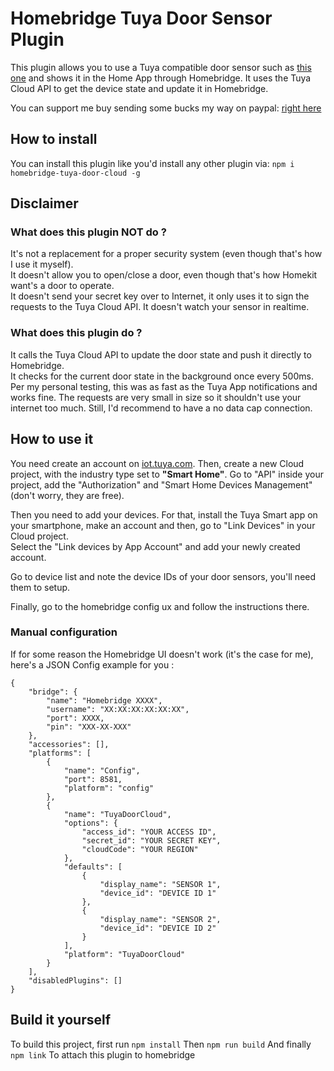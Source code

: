 # Homebridge Tuya Door Sensor Plugin

This plugin allows you to use a Tuya compatible door sensor such as [this one](https://www.aliexpress.com/item/1-10PCS-Tuya-Smart-WiFi-Door-Sensor-Door-Open-Closed-Detectors-WiFi-App-Notification-Alert-alarm/1005002199685362.html?spm=a2g0s.12269583.0.0.3931791cDXxTrM) and shows it in the Home App through Homebridge.
It uses the Tuya Cloud API to get the device state and update it in Homebridge.

You can support me buy sending some bucks my way on paypal: [right here](https://paypal.me/kakiseStash)

## How to install
You can install this plugin like you'd install any other plugin via:
```npm i homebridge-tuya-door-cloud -g```

## Disclaimer

### What does this plugin NOT do ?
It's not a replacement for a proper security system (even though that's how I use it myself).  
It doesn't allow you to open/close a door, even though that's how Homekit want's a door to operate.  
It doesn't send your secret key over to Internet, it only uses it to sign the requests to the Tuya Cloud API.
It doesn't watch your sensor in realtime.

### What does this plugin do ?
It calls the Tuya Cloud API to update the door state and push it directly to Homebridge.  
It checks for the current door state in the background once every 500ms. Per my personal testing, this was as fast as the Tuya App notifications and works fine. The requests are very small in size so it shouldn't use your internet too much. Still, I'd recommend to have a no data cap connection.

## How to use it
You need create an account on [iot.tuya.com](https://iot.tuya.com). Then, create a new Cloud project, with the industry type set to **"Smart Home"**. Go to "API" inside your project, add the "Authorization" and "Smart Home Devices Management" (don't worry, they are free).

Then you need to add your devices. For that, install the Tuya Smart app on your smartphone, make an account and then, go to "Link Devices" in your Cloud project.  
Select the "Link devices by App Account" and add your newly created account.

Go to device list and note the device IDs of your door sensors, you'll need them to setup.

Finally, go to the homebridge config ux and follow the instructions there.

### Manual configuration
If for some reason the Homebridge UI doesn't work (it's the case for me), here's a JSON Config example for you :

```
{
    "bridge": {
        "name": "Homebridge XXXX",
        "username": "XX:XX:XX:XX:XX:XX",
        "port": XXXX,
        "pin": "XXX-XX-XXX"
    },
    "accessories": [],
    "platforms": [
        {
            "name": "Config",
            "port": 8581,
            "platform": "config"
        },
        {
            "name": "TuyaDoorCloud",
            "options": {
                "access_id": "YOUR ACCESS ID",
                "secret_id": "YOUR SECRET KEY",
                "cloudCode": "YOUR REGION"
            },
            "defaults": [
                {
                    "display_name": "SENSOR 1",
                    "device_id": "DEVICE ID 1"
                },
                {
                    "display_name": "SENSOR 2",
                    "device_id": "DEVICE ID 2"
                }
            ],
            "platform": "TuyaDoorCloud"
        }
    ],
    "disabledPlugins": []
}
```

## Build it yourself
To build this project, first run
```npm install```
Then
```npm run build```
And finally
```npm link```
To attach this plugin to homebridge
